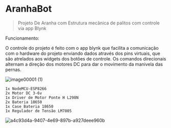 # AranhaBot


>Projeto De Aranha com Estrutura mecânica de palitos com controle via app Blynk

Funcionamento:

O controle do projeto é feito com o app blynk que facilita a comunicação com o hardware do projeto enviando dados através dos pins virtuais, que são atrelados aos widgets dos botões de controle. Os comandos direcionais alternam a direção dos motores DC para dar o movimento da manivela das pernas. 

![image00001 (1)](https://github.com/RafaelNazario/AranhaBot/assets/101157817/325876f3-a2d2-425c-b1c2-207b287bf792)

```
1x NodeMCU-ESP8266
2x Motor DC 3-6v
1x Driver de Motor Ponte H L298N
2x Bateria 18650
1x Case Bateria 18650
1x Regulador de Tensão LM7805

```

![a4c93d4a-9407-4e69-897b-a927deee960b](https://github.com/RafaelNazario/AranhaBot/assets/101157817/cf8b46e8-4a28-4ac4-b4a0-455b658d2dc9)


